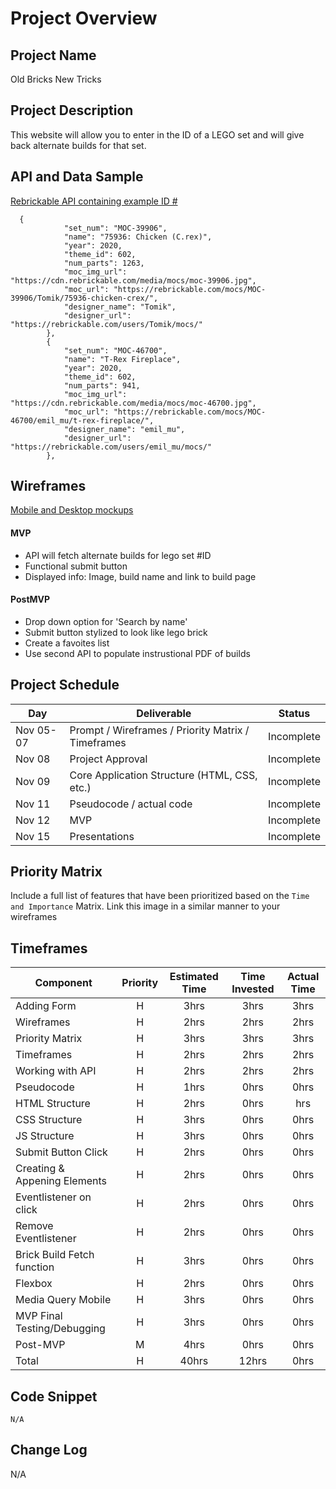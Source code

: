 # Project Overview

## Project Name

Old Bricks New Tricks

## Project Description

This website will allow you to enter in the ID of a LEGO set and will give back alternate builds for that set. 

## API and Data Sample
[Rebrickable API containing example ID #](https://rebrickable.com/api/v3/lego/sets/75936-1/alternates/?key=430949585e7e48d558a057f45e6f437f)

```
  {
            "set_num": "MOC-39906",
            "name": "75936: Chicken (C.rex)",
            "year": 2020,
            "theme_id": 602,
            "num_parts": 1263,
            "moc_img_url": "https://cdn.rebrickable.com/media/mocs/moc-39906.jpg",
            "moc_url": "https://rebrickable.com/mocs/MOC-39906/Tomik/75936-chicken-crex/",
            "designer_name": "Tomik",
            "designer_url": "https://rebrickable.com/users/Tomik/mocs/"
        },
        {
            "set_num": "MOC-46700",
            "name": "T-Rex Fireplace",
            "year": 2020,
            "theme_id": 602,
            "num_parts": 941,
            "moc_img_url": "https://cdn.rebrickable.com/media/mocs/moc-46700.jpg",
            "moc_url": "https://rebrickable.com/mocs/MOC-46700/emil_mu/t-rex-fireplace/",
            "designer_name": "emil_mu",
            "designer_url": "https://rebrickable.com/users/emil_mu/mocs/"
        },
```

## Wireframes

[Mobile and Desktop mockups](https://i.ibb.co/LStv9GB/Old-Bricks-Wireframe.png)

#### MVP 

- API will fetch alternate builds for lego set #ID 
- Functional submit button
- Displayed info: Image, build name and link to build page


#### PostMVP  

- Drop down option for 'Search by name'
- Submit button stylized to look like lego brick
- Create a favoites list
- Use second API to populate instrustional PDF of builds

## Project Schedule


|  Day | Deliverable | Status
|---|---| ---|
|Nov 05-07| Prompt / Wireframes / Priority Matrix / Timeframes | Incomplete
|Nov 08| Project Approval | Incomplete
|Nov 09| Core Application Structure (HTML, CSS, etc.) | Incomplete
|Nov 11| Pseudocode / actual code | Incomplete
|Nov 12| MVP | Incomplete
|Nov 15| Presentations | Incomplete

## Priority Matrix

Include a full list of features that have been prioritized based on the `Time and Importance` Matrix.  Link this image in a similar manner to your wireframes

## Timeframes

| Component | Priority | Estimated Time | Time Invested | Actual Time |
| --- | :---: |  :---: | :---: | :---: |
| Adding Form | H | 3hrs| 3hrs | 3hrs |
| Wireframes | H | 2hrs| 2hrs | 2hrs |
| Priority Matrix | H | 3hrs| 3hrs | 3hrs |
| Timeframes | H | 2hrs| 2hrs | 2hrs |
| Working with API | H | 2hrs| 2hrs | 2hrs |
| Pseudocode | H | 1hrs| 0hrs | 0hrs |
| HTML Structure | H | 2hrs| 0hrs | hrs |
| CSS Structure | H | 3hrs| 0hrs | 0hrs |
| JS Structure | H | 3hrs| 0hrs | 0hrs |
| Submit Button Click | H | 2hrs| 0hrs | 0hrs |
| Creating & Appening Elements | H | 2hrs| 0hrs | 0hrs |
| Eventlistener on click | H | 2hrs| 0hrs | 0hrs |
| Remove Eventlistener | H | 2hrs| 0hrs | 0hrs |
| Brick Build Fetch function| H | 3hrs | 0hrs| 0hrs|
| Flexbox | H | 2hrs| 0hrs | 0hrs |
| Media Query Mobile | H | 3hrs| 0hrs | 0hrs |
| MVP Final Testing/Debugging | H | 3hrs| 0hrs | 0hrs |
| Post-MVP | M | 4hrs| 0hrs | 0hrs |
| Total | H | 40hrs| 12hrs | 0hrs |

## Code Snippet

```
N/A
```

## Change Log
N/A